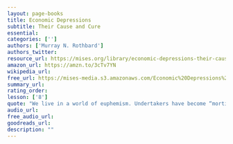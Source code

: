 ```yaml
---
layout: page-books
title: Economic Depressions
subtitle: Their Cause and Cure
essential: 
categories: ['']
authors: ['Murray N. Rothbard']
authors_twitter: 
resource_url: https://mises.org/library/economic-depressions-their-cause-and-cure-4
amazon_url: https://amzn.to/3cTv7YN
wikipedia_url: 
free_url: https://mises-media.s3.amazonaws.com/Economic%20Depressions%20Their%20Cause%20and%20Cure_4.pdf
summary_url: 
rating_order: 
lesson: ['8']
quote: "We live in a world of euphemism. Undertakers have become “morticians,” press agents are now “public relations counsellors” and janitors have all been transformed into “superintendents.” In every walk of life, plain facts have been wrapped in cloudy camouflage."
audio_url: 
free_audio_url: 
goodreads_url: 
description: ""
---
```

